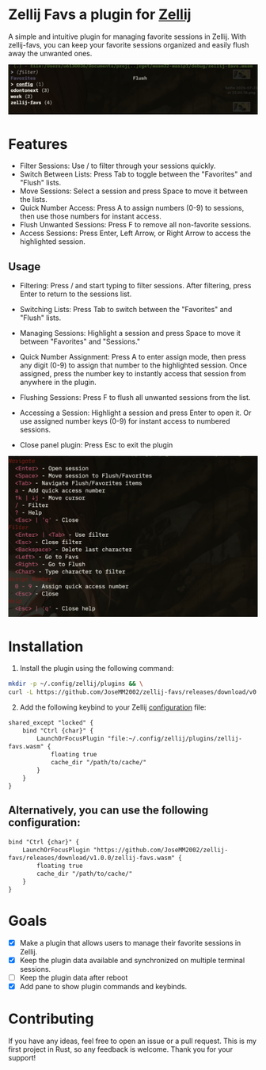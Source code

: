 # Zellij Favs a plugin for [Zellij](https://github.com/zellij-org/zellij)

A simple and intuitive plugin for managing favorite sessions in Zellij. With zellij-favs, you can keep your favorite sessions organized and easily flush away the unwanted ones.

![Preview](pictures/PREVIEW.png)

# Features

- Filter Sessions: Use / to filter through your sessions quickly.
- Switch Between Lists: Press Tab to toggle between the "Favorites" and "Flush" lists.
- Move Sessions: Select a session and press Space to move it between the lists.
- Quick Number Access: Press A to assign numbers (0-9) to sessions, then use those numbers for instant access.
- Flush Unwanted Sessions: Press F to remove all non-favorite sessions.
- Access Sessions: Press Enter, Left Arrow, or Right Arrow to access the highlighted session.

## Usage

- Filtering:
  Press / and start typing to filter sessions.
  After filtering, press Enter to return to the sessions list.

- Switching Lists:
  Press Tab to switch between the "Favorites" and "Flush" lists.

- Managing Sessions:
  Highlight a session and press Space to move it between "Favorites" and "Sessions."

- Quick Number Assignment:
  Press A to enter assign mode, then press any digit (0-9) to assign that number to the highlighted session.
  Once assigned, press the number key to instantly access that session from anywhere in the plugin.

- Flushing Sessions:
  Press F to flush all unwanted sessions from the list.

- Accessing a Session:
  Highlight a session and press Enter to open it.
  Or use assigned number keys (0-9) for instant access to numbered sessions.

- Close panel plugin:
  Press Esc to exit the plugin

![help](pictures/HELP_COMMANDS.png)

# Installation

1. Install the plugin using the following command:

```sh
mkdir -p ~/.config/zellij/plugins && \
curl -L https://github.com/JoseMM2002/zellij-favs/releases/download/v0.1.8/zellij-favs.wasm -o ~/.config/zellij/plugins/zellij-favs.wasm
```

2. Add the following keybind to your Zellij [configuration](https://zellij.dev/documentation/configuration.html) file:

```kdl
shared_except "locked" {
    bind "Ctrl {char}" {
        LaunchOrFocusPlugin "file:~/.config/zellij/plugins/zellij-favs.wasm" {
            floating true
            cache_dir "/path/to/cache/"
        }
    }
}
```

## Alternatively, you can use the following configuration:

```kdl
bind "Ctrl {char}" {
    LaunchOrFocusPlugin "https://github.com/JoseMM2002/zellij-favs/releases/download/v1.0.0/zellij-favs.wasm" {
        floating true
        cache_dir "/path/to/cache/"
    }
}
```

# Goals

- [x] Make a plugin that allows users to manage their favorite sessions in Zellij.
- [x] Keep the plugin data available and synchronized on multiple terminal sessions.
- [ ] Keep the plugin data after reboot
- [x] Add pane to show plugin commands and keybinds.

# Contributing

If you have any ideas, feel free to open an issue or a pull request.
This is my first project in Rust, so any feedback is welcome.
Thank you for your support!
